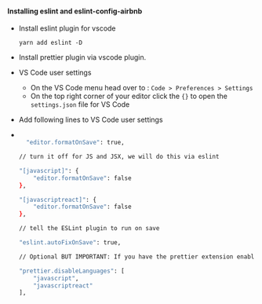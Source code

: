 #### Installing eslint and eslint-config-airbnb

- Install eslint plugin for vscode

  `yarn add eslint -D`

- Install prettier plugin via vscode plugin.

- VS Code user settings

  - On the VS Code menu head over to : `Code > Preferences > Settings`
  - On the top right corner of your editor click the `{}` to open the `settings.json` file for VS Code

- Add following lines to VS Code user settings
- ```bash

    "editor.formatOnSave": true,

  // turn it off for JS and JSX, we will do this via eslint

  "[javascript]": {
      "editor.formatOnSave": false
  },

  "[javascriptreact]": {
      "editor.formatOnSave": false
  },

  // tell the ESLint plugin to run on save

  "eslint.autoFixOnSave": true,

  // Optional BUT IMPORTANT: If you have the prettier extension enabled for other //languages like CSS and HTML, turn it off for JS since we are doing it through Eslint // already

  "prettier.disableLanguages": [
      "javascript",
      "javascriptreact"
  ],
  ```

```

```
